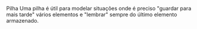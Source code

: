 Pilha
Uma pilha é útil para modelar situações
onde é preciso "guardar para mais
tarde" vários elementos e "lembrar"
sempre do último elemento
armazenado.
